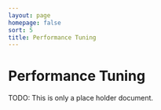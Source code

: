 ```yaml
---
layout: page
homepage: false
sort: 5
title: Performance Tuning
---
```


# Performance Tuning

TODO: This is only a place holder document.